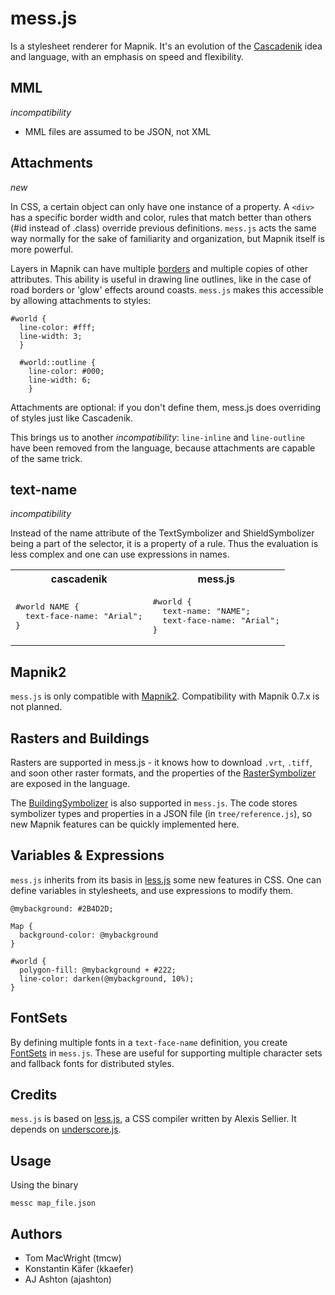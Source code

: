 # mess.js

Is a stylesheet renderer for Mapnik. It's an evolution of the [Cascadenik](https://github.com/mapnik/Cascadenik) idea and language, with an emphasis on speed and flexibility.

## MML
_incompatibility_

* MML files are assumed to be JSON, not XML


## Attachments
_new_

In CSS, a certain object can only have one instance of a property. A `<div>` has a specific border width and color, rules that match better than others (#id instead of .class) override previous definitions. `mess.js` acts the same way normally for the sake of familiarity and organization, but Mapnik itself is more powerful.

Layers in Mapnik can have multiple [borders](http://trac.mapnik.org/wiki/LineSymbolizer) and multiple copies of other attributes. This ability is useful in drawing line outlines, like in the case of road borders or 'glow' effects around coasts. `mess.js` makes this accessible by allowing attachments to styles:

    #world {
      line-color: #fff;
      line-width: 3;
      }

      #world::outline {
        line-color: #000;
        line-width: 6;
        }

Attachments are optional: if you don't define them, mess.js does overriding of styles just like Cascadenik.

This brings us to another _incompatibility_: `line-inline` and `line-outline` have been removed from the language, because attachments are capable of the same trick.

## text-name
_incompatibility_

Instead of the name attribute of the TextSymbolizer and ShieldSymbolizer being a part of the selector, it is a property of a rule. Thus the evaluation is less complex and one can use expressions in names.

<table>
  <tr>
    <th>cascadenik</th>
    <th>mess.js</th>
  </tr>
  <tr>
    <td>
      <pre>
#world NAME {
  text-face-name: "Arial";
}</pre>
    </td>
    <td>
      <pre>
#world {
  text-name: "NAME";
  text-face-name: "Arial";
}</pre>
    </td>
  </tr>
</table>

## Mapnik2

`mess.js` is only compatible with [Mapnik2](http://trac.mapnik.org/wiki/Mapnik2). Compatibility with Mapnik 0.7.x is not planned.

## Rasters and Buildings

Rasters are supported in mess.js - it knows how to download `.vrt`, `.tiff`, and soon other raster formats, and the properties of the [RasterSymbolizer](http://trac.mapnik.org/wiki/RasterSymbolizer) are exposed in the language.

The [BuildingSymbolizer](http://trac.mapnik.org/wiki/BuildingSymbolizer) is also supported in `mess.js`. The code stores symbolizer types and properties in a JSON file (in `tree/reference.js`), so new Mapnik features can be quickly implemented here.

## Variables & Expressions

`mess.js` inherits from its basis in [less.js](http://lesscss.org/) some new features in CSS. One can define variables in stylesheets, and use expressions to modify them.

    @mybackground: #2B4D2D;
    
    Map {
      background-color: @mybackground
    }
    
    #world {
      polygon-fill: @mybackground + #222;
      line-color: darken(@mybackground, 10%);
    }

## FontSets

By defining multiple fonts in a `text-face-name` definition, you create [FontSets](http://trac.mapnik.org/wiki/FontSet) in `mess.js`. These are useful for supporting multiple character sets and fallback fonts for distributed styles.


## Credits

`mess.js` is based on [less.js](https://github.com/cloudhead/less.js), a CSS compiler written by Alexis Sellier. It depends on [underscore.js](https://github.com/documentcloud/underscore/).


## Usage

Using the binary

    messc map_file.json

## Authors

* Tom MacWright (tmcw)
* Konstantin Käfer (kkaefer)
* AJ Ashton (ajashton)
